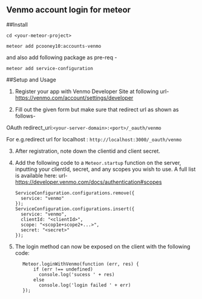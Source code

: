 ## Venmo account login for meteor

##Install

`cd <your-meteor-project>`

`meteor add pcooney10:accounts-venmo`

and also add following package as pre-req -

`meteor add service-configuration`


##Setup and Usage
1. Register your app with Venmo Developer Site at following url- https://venmo.com/account/settings/developer

2. Fill out the given form but make sure that redirect url as shown as follows-

  OAuth redirect_uri:`<your-server-domain>:<port>/_oauth/venmo`

  For e.g.redirect url for localhost : `http://localhost:3000/_oauth/venmo`

3. After registration, note down the clientid and client secret.
4. Add the following code to a `Meteor.startup` function on the server, inputting your clientId, secret, and any scopes you wish to use. A full list is available here: url- https://developer.venmo.com/docs/authentication#scopes

    ```
    ServiceConfiguration.configurations.remove({
      service: "venmo"
    });
    ServiceConfiguration.configurations.insert({
      service: "venmo",
      clientId: "<clientId>",
      scope: "<scop1e+scope2+...>",
      secret: "<secret>"
    });
    ```

5. The login method can now be exposed on the client with the following code:
```
      Meteor.loginWithVenmo(function (err, res) {
          if (err !== undefined)
            console.log('sucess ' + res)
          else
            console.log('login failed ' + err)
      });
```